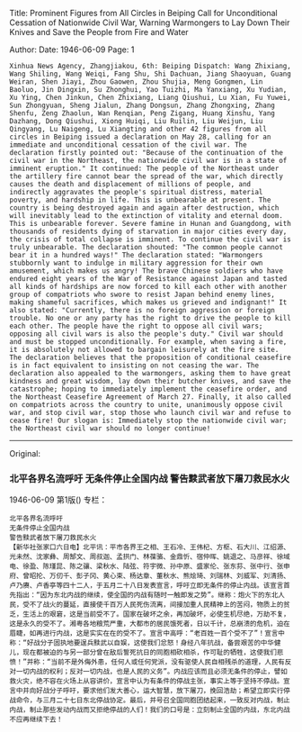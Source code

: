 Title: Prominent Figures from All Circles in Beiping Call for Unconditional Cessation of Nationwide Civil War, Warning Warmongers to Lay Down Their Knives and Save the People from Fire and Water

Author: 
Date: 1946-06-09
Page: 1

    Xinhua News Agency, Zhangjiakou, 6th: Beiping Dispatch: Wang Zhixiang, Wang Shiling, Wang Weiqi, Fang Shu, Shi Dachuan, Jiang Shaoyuan, Guang Weiran, Shen Jiayi, Zhou Gaowen, Zhou Shujia, Meng Gongmen, Lin Baoluo, Jin Dingxin, Su Zhonghui, Yao Tuizhi, Ma Yanxiang, Xu Yudian, Xu Ying, Chen Jinkun, Chen Zhixiang, Liang Qiushui, Lu Xian, Fu Yuwei, Sun Zhongyuan, Sheng Jialun, Zhang Dongsun, Zhang Zhongxing, Zhang Shenfu, Zeng Zhaolun, Wan Renqian, Peng Zigang, Huang Xinshu, Yang Dazhang, Dong Qiushui, Xiong Huiqi, Liu Ruilin, Liu Weijun, Liu Qingyang, Lu Naigeng, Lu Xiangting and other 42 figures from all circles in Beiping issued a declaration on May 28, calling for an immediate and unconditional cessation of the civil war. The declaration firstly pointed out: "Because of the continuation of the civil war in the Northeast, the nationwide civil war is in a state of imminent eruption." It continued: The people of the Northeast under the artillery fire cannot bear the spread of the war, which directly causes the death and displacement of millions of people, and indirectly aggravates the people's spiritual distress, material poverty, and hardship in life. This is unbearable at present. The country is being destroyed again and again after destruction, which will inevitably lead to the extinction of vitality and eternal doom. This is unbearable forever. Severe famine in Hunan and Guangdong, with thousands of residents dying of starvation in major cities every day, the crisis of total collapse is imminent. To continue the civil war is truly unbearable. The declaration shouted: "The common people cannot bear it in a hundred ways!" The declaration stated: "Warmongers stubbornly want to indulge in military aggression for their own amusement, which makes us angry! The brave Chinese soldiers who have endured eight years of the War of Resistance against Japan and tasted all kinds of hardships are now forced to kill each other with another group of compatriots who swore to resist Japan behind enemy lines, making shameful sacrifices, which makes us grieved and indignant!" It also stated: "Currently, there is no foreign aggression or foreign trouble. No one or any party has the right to drive the people to kill each other. The people have the right to oppose all civil wars; opposing all civil wars is also the people's duty." Civil war should and must be stopped unconditionally. For example, when saving a fire, it is absolutely not allowed to bargain leisurely at the fire site. The declaration believes that the proposition of conditional ceasefire is in fact equivalent to insisting on not ceasing the war. The declaration also appealed to the warmongers, asking them to have great kindness and great wisdom, lay down their butcher knives, and save the catastrophe; hoping to immediately implement the ceasefire order, and the Northeast Ceasefire Agreement of March 27. Finally, it also called on compatriots across the country to unite, unanimously oppose civil war, and stop civil war, stop those who launch civil war and refuse to cease fire! Our slogan is: Immediately stop the nationwide civil war; the Northeast civil war should no longer continue!



<hr /> 

Original: 


### 北平各界名流呼吁  无条件停止全国内战  警告黩武者放下屠刀救民水火

1946-06-09
第1版()
专栏：

    北平各界名流呼吁
    无条件停止全国内战
    警告黩武者放下屠刀救民水火
    【新华社张家口六日电】北平讯：平市各界王之相、王石冷、王伟杞、方枢、石大川、江绍源、光未然、沈家彝、周郜文、周叔迦、孟拱门、林葆骆、金鼎忻、宿仲晖、姚退之、马彦祥、徐域电、徐盈、陈瑾昆、陈之骧、梁秋水、陆弦、符宇微、孙中原、盛家伦、张东荪、张中行、张申府、曾昭抡、万仞千、彭子冈、黄心束、杨达章、董秋水、熊烩琦、刘瑞林、刘威军、刘清扬、卢乃赓、卢香亭等四十二人，于五月二十八日发表宣言，呼吁立即无条件的停止内战。该宣言首先指出：“因为东北内战的继续，使全国的内战有随时一触即发之势”。继称：炮火下的东北人民，受不了战火的蔓延，直接使千百万人民死伤流离，间接加重人民精神上的苦闷，物质上的贫乏，生活上的艰窘，这是当前受不了。国家在破坏之余，再加破坏，必使生机尽绝，万劫不复，这是永久的受不了。湘粤各地粮荒严重，大都市的居民饿死者，日以千计，总崩溃的危机，迫在眉睫，如再进行内战，这是实实在在的受不了。宣言中高呼：“老百姓一百个受不了”！宣言中称：“好战分子固执地要逞兵黩武以自娱，这使我们忿怒！身经八年抗战，备尝艰苦的中华健儿，现在都被迫的与另一部分曾在敌后誓死抗日的同胞相砍相杀，作可耻的牺牲，这使我们悲愤！”并称：“当前不是外侮外患，任何人或任何党派，没有驱使人民自相残杀的道理，人民有反对一切内战的权利；反对一切内战，也是人民的义务”。内战应该而且必须无条件的停止，譬如救火灾，绝不容在火场上从容讲价，宣言中认为有条件的停战主张，事实上等于坚持不停战。宣言中并向好战分子呼吁，要求他们发大善心，运大智慧，放下屠刀，挽回浩劫；希望立即实行停战命令，与三月二十七日东北停战协定。最后，并号召全国同胞团结起来，一致反对内战，制止内战，制止那些发动内战而又拒绝停战的人们！我们的口号是：立刻制止全国的内战，东北内战不应再继续下去！
